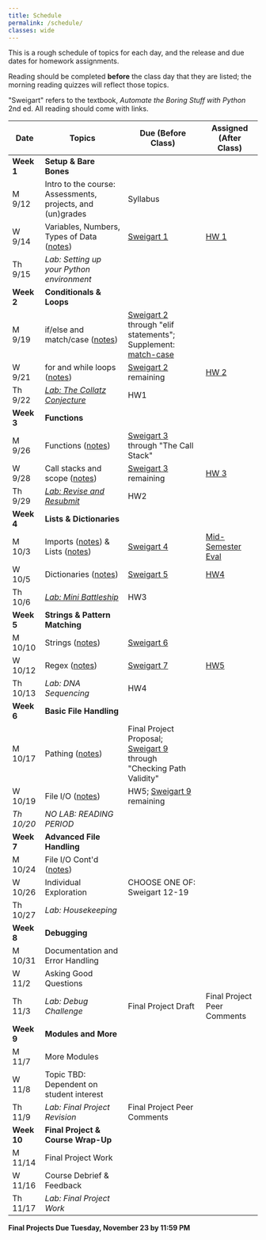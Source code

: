 ```yaml
---
title: Schedule
permalink: /schedule/
classes: wide
---
```


This is a rough schedule of topics for each day, and the release and due dates for homework assignments. 

Reading should be completed **before** the class day that they are listed; the morning reading quizzes will reflect those topics.

"Sweigart" refers to the textbook, _Automate the Boring Stuff with Python_ 2nd ed. All reading should come with links. 

| Date	| Topics	| Due (Before Class) |	Assigned (After Class) |
| ------- | --------------- | ------------- | -------------- |
| **Week 1** | **Setup & Bare Bones** | | |
| M 9/12 | Intro to the course: Assessments, projects, and (un)grades | Syllabus | |
| W 9/14 | Variables, Numbers, Types of Data ([notes][notes-wk1-vars]) | [Sweigart 1][sweigart-1]| [HW 1][hw-1] |
| Th 9/15 | _Lab: Setting up your Python environment_| | |
| **Week 2** | **Conditionals & Loops** | | |
| M 9/19 | if/else and match/case ([notes][notes-wk2-if])| [Sweigart 2][sweigart-2] through "elif statements"; Supplement: [match-case][wk1-supp] | |
| W 9/21 | for and while loops ([notes][notes-wk2-loops]) | [Sweigart 2][sweigart-2] remaining | [HW 2][hw-2] |
| Th 9/22 | [_Lab: The Collatz Conjecture_][lab-2] | HW1 | |
| **Week 3** | **Functions** | | |
| M 9/26 | Functions ([notes][notes-wk3-functions])| [Sweigart 3][sweigart-3] through "The Call Stack" | |
| W 9/28 | Call stacks and scope ([notes][notes-wk3-scope]) | [Sweigart 3][sweigart-3] remaining | [HW 3][hw-3] |
| Th 9/29 | [_Lab: Revise and Resubmit_][lab-3] | HW2 | |]
| **Week 4** | **Lists & Dictionaries** | | |
| M 10/3 | Imports ([notes][notes-wk4-imports]) & Lists ([notes][notes-wk4-lists]) | [Sweigart 4][sweigart-4] | [Mid-Semester Eval][mid-eval] |
| W 10/5 | Dictionaries ([notes][notes-wk4-dicts]) | [Sweigart 5][sweigart-5] | [HW4][hw-4] |
| Th 10/6 | [_Lab: Mini Battleship_][lab-4] | HW3| |
| **Week 5** | **Strings & Pattern Matching** | | |
| M 10/10 | Strings ([notes][notes-wk5-strings]) | [Sweigart 6][sweigart-6] | |
| W 10/12 | Regex ([notes][notes-wk5-regex]) | [Sweigart 7][sweigart-7] | [HW5][hw-5] | 
| Th 10/13 | _Lab: DNA Sequencing_ | HW4 | |
| **Week 6** | **Basic File Handling** | | |
| M 10/17 | Pathing ([notes][notes-wk6-pathing]) | Final Project Proposal; [Sweigart 9][sweigart-9] through "Checking Path Validity" | |
| W 10/19 | File I/O ([notes][notes-wk6-file]) | HW5; [Sweigart 9][sweigart-9] remaining | | 
| _Th 10/20_ | _NO LAB: READING PERIOD_ | | |
| **Week 7** | **Advanced File Handling** | | |
| M 10/24 | File I/O Cont'd ([notes][notes-wk7-file])|  | |
| W 10/26 | Individual Exploration | CHOOSE ONE OF: Sweigart 12-19 | |
| Th 10/27 | _Lab: Housekeeping_ | | |
| **Week 8** | **Debugging** | | |
| M 10/31 | Documentation and Error Handling | | | 
| W 11/2 | Asking Good Questions | | |
| Th 11/3 | _Lab: Debug Challenge_ | Final Project Draft | Final Project Peer Comments
| **Week 9** | **Modules and More** | | | 
| M 11/7 | More Modules | | |
| W 11/8 | Topic TBD: Dependent on student interest | | |
| Th 11/9 | _Lab: Final Project Revision_ | Final Project Peer Comments |
| **Week 10** | **Final Project & Course Wrap-Up** | | |
| M 11/14 | Final Project Work |  | | 
| W 11/16 | Course Debrief & Feedback |  | |
| Th 11/17 | _Lab: Final Project Work_

**Final Projects Due Tuesday, November 23 by 11:59 PM**


[sweigart-1]: https://automatetheboringstuff.com/2e/chapter1/
[sweigart-2]: https://automatetheboringstuff.com/2e/chapter2/
[sweigart-3]: https://automatetheboringstuff.com/2e/chapter3/
[sweigart-4]: https://automatetheboringstuff.com/2e/chapter4/
[sweigart-5]: https://automatetheboringstuff.com/2e/chapter5/
[sweigart-6]: https://automatetheboringstuff.com/2e/chapter6/
[sweigart-7]: https://automatetheboringstuff.com/2e/chapter7/ 
[sweigart-9]: https://automatetheboringstuff.com/2e/chapter9/ 

[wk1-supp]: https://towardsdatascience.com/the-match-case-in-python-3-10-is-not-that-simple-f65b350bb025

[hw-1]: https://alackles.github.io/CMSC-140-FS-22/hwk/hwk1/
[hw-2]: https://alackles.github.io/CMSC-140-FS-22/hwk/hwk2/
[hw-3]: https://alackles.github.io/CMSC-140-FS-22/hwk/hwk3/
[hw-4]: https://alackles.github.io/CMSC-140-FS-22/hwk/hwk4/
[hw-5]: https://alackles.github.io/CMSC-140-FS-22/hwk/hwk5/
 
[lab-2]: https://alackles.github.io/CMSC-140-FS-22/labs/lab2/
[lab-3]: https://alackles.github.io/CMSC-140-FS-22/labs/lab3/
[lab-4]: https://alackles.github.io/CMSC-140-FS-22/labs/lab4/

[notes-wk1-vars]: https://alackles.github.io/CMSC-140-FS-22/lectures/wk1-vars/
[notes-wk2-if]: https://alackles.github.io/CMSC-140-FS-22/lectures/wk2-if/
[notes-wk2-loops]:https://alackles.github.io/CMSC-140-FS-22/lectures/wk2-loops/
[notes-wk3-functions]:https://alackles.github.io/CMSC-140-FS-22/lectures/wk3-functions/
[notes-wk3-scope]:https://alackles.github.io/CMSC-140-FS-22/lectures/wk3-scope/
[notes-wk4-imports]:https://alackles.github.io/CMSC-140-FS-22/lectures/wk3-imports/
[notes-wk4-lists]:https://alackles.github.io/CMSC-140-FS-22/lectures/wk4-lists/
[notes-wk4-dicts]:https://alackles.github.io/CMSC-140-FS-22/lectures/wk4-dicts/
[notes-wk5-strings]:https://alackles.github.io/CMSC-140-FS-22/lectures/wk5-strings/
[notes-wk5-regex]:https://alackles.github.io/CMSC-140-FS-22/lectures/wk5-regex/
[notes-wk6-pathing]:https://alackles.github.io/CMSC-140-FS-22/lectures/wk6-pathing/
[notes-wk6-file]:https://alackles.github.io/CMSC-140-FS-22/lectures/wk6-basic-io/
[notes-wk7-file]:https://alackles.github.io/CMSC-140-FS-22/lectures/wk7-adv-io/

[mid-eval]: https://forms.gle/fqZHa3oJBHAAtmHa8